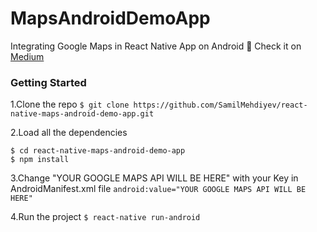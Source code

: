 # MapsAndroidDemoApp

Integrating Google Maps in React Native App on Android 🚀 Check it on [Medium](https://medium.com/@samil.mehdiyev/integrating-google-maps-into-react-native-app-on-android-40c984c0e4f2)

### Getting Started

1.Clone the repo
`$ git clone https://github.com/SamilMehdiyev/react-native-maps-android-demo-app.git`

2.Load all the dependencies
```
$ cd react-native-maps-android-demo-app
$ npm install
```

3.Change "YOUR GOOGLE MAPS API WILL BE HERE" with your Key in AndroidManifest.xml file
`android:value="YOUR GOOGLE MAPS API WILL BE HERE"`

4.Run the project
`$ react-native run-android`
